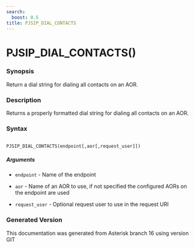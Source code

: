 ```yaml
---
search:
  boost: 0.5
title: PJSIP_DIAL_CONTACTS
---
```


# PJSIP_DIAL_CONTACTS()

### Synopsis

Return a dial string for dialing all contacts on an AOR.

### Description

Returns a properly formatted dial string for dialing all contacts on an AOR.<br>


### Syntax


```

PJSIP_DIAL_CONTACTS(endpoint[,aor[,request_user]])
```
##### Arguments


* `endpoint` - Name of the endpoint<br>

* `aor` - Name of an AOR to use, if not specified the configured AORs on the endpoint are used<br>

* `request_user` - Optional request user to use in the request URI<br>


### Generated Version

This documentation was generated from Asterisk branch 16 using version GIT 